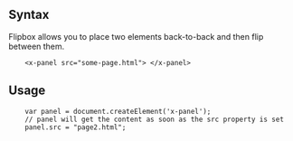 
## Syntax

Flipbox allows you to place two elements back-to-back and then flip between them.

```
	<x-panel src="some-page.html"> </x-panel>
```

## Usage

```
	var panel = document.createElement('x-panel');
	// panel will get the content as soon as the src property is set
	panel.src = "page2.html";  

```



